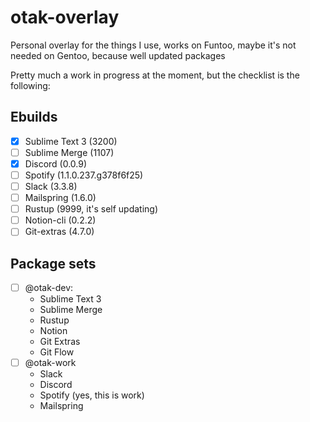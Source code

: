 # otak-overlay

Personal overlay for the things I use, works on Funtoo, maybe it's not needed on Gentoo, because well updated packages

Pretty much a work in progress at the moment, but the checklist is the following:

## Ebuilds

- [x] Sublime Text 3 (3200)
- [ ] Sublime Merge (1107)
- [x] Discord (0.0.9)
- [ ] Spotify (1.1.0.237.g378f6f25)
- [ ] Slack (3.3.8)
- [ ] Mailspring (1.6.0)
- [ ] Rustup (9999, it's self updating)
- [ ] Notion-cli (0.2.2)
- [ ] Git-extras (4.7.0)

## Package sets

- [ ] @otak-dev:
    - Sublime Text 3
    - Sublime Merge
    - Rustup
    - Notion
    - Git Extras
    - Git Flow
- [ ] @otak-work
    - Slack
    - Discord
    - Spotify (yes, this is work)
    - Mailspring
